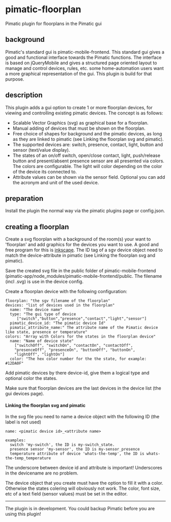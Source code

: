 # pimatic-floorplan
Pimatic plugin for floorplans in the Pimatic gui

## background
Pimatic's standard gui is pimatic-mobile-frontend. This standard gui gives a good and functional interface towards the Pimatic functions.
The interface is based on jQueryMobile and gives a structured page oriented layout to manage and control devices, rules, etc.
some home-automation users want a more graphical representation of the gui. This plugin is build for that purpose.

## description

This plugin adds a gui option to create 1 or more floorplan devices, for viewing and controlling existing pimatic devices. The concept is as follows:
- Scalable Vector Graphics (svg) as graphical base for a floorplan.
- Manual adding of devices that must be shown on the floorplan.
- Free choice of shapes for background and the pimatic devices, as long as they are linked to pimatic (see Linking the floorplan svg and pimatic).
- The supported devices are: switch, presence, contact, light, button and sensor (text/value display).
- The states of an on/off switch, open/close contact, light, push/release button and present/absent presence sensor are all presented via colors. The colors are configurable. The light  will color depending on the color of the device its connected to.
- Attribute values can be shown via the sensor field. Optional you can add the acronym and unit of the used device.

## preparation
Install the plugin the normal way via the pimatic plugins page or config.json.


## creating a floorplan

Create a svg floorplan with a background of the room(s) your want to 'floorplan' and add graphics for the devices you want to use. A good and free program for this is [inkscape](https://inkscape.org). The ID tag of a sgv device object need to match the device-attribute in pimatic (see Linking the floorplan svg and pimatic).

Save the created svg file in the public folder of pimatic-mobile-frontend (pimatic-app/node_modules/pimatic-mobile-frontend/public. The filename (incl .svg) is use in the device config.

Create a floorplan device with the following configuration:
```
floorplan: "the sgv filename of the floorplan"
devices: "list of devices used in the floorplan"
  name: "The device name"
  type: "The gui type of device
     ["switch","button","presence","contact","light","sensor"]
  pimatic_device_id: "The pimatic device Id"
  pimatic_attribute_name:" The attribute name of the Pimatic device like state, presence or temperature"
colors: "Array with Colors for the states in the floorplan device"
  name: "Name of device state"
    ["switchOff", "switchOn", "contactOn", "contactOff",
    "presenceOff", "presenceOn", "buttonOff", "buttonOn",
    "lightOff", "lightOn"]
  color: "The hex color number for the the state, for example: #12DA0F"
```
Add pimatic devices by there device-id, give them a logical type and optional color the states.

Make sure that floorplan devices are the last devices in the device list (the gui devices page).

#### Linking the floorplan svg and pimatic

In the svg file you need to name a device object with the following ID (the label is not used)
```
name: <pimatic device id>_<attribute name>

examples:
  switch 'my-switch', the ID is my-switch_state.
  presence sensor 'my-sensor', the ID is my-sensor_presence
  temperature attribute of device 'whats-the-temp', the ID is whats-the-temp_temperature
```
The underscore between device id and attribute is important! Underscores in the devicename are no problem.

The device object that you create must have the option to fill it with a color. Otherwise the states colering will obviously not work.
The color, font size, etc of a text field (sensor values) must be set in the editor.



---
The plugin is in development. You could backup Pimatic before you are using this plugin!
